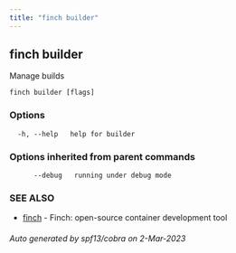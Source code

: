 ```yaml
---
title: "finch builder"
---
```

## finch builder

Manage builds

```
finch builder [flags]
```

### Options

```
  -h, --help   help for builder
```

### Options inherited from parent commands

```
      --debug   running under debug mode
```

### SEE ALSO

* [finch](../finch/)	 - Finch: open-source container development tool

###### Auto generated by spf13/cobra on 2-Mar-2023
